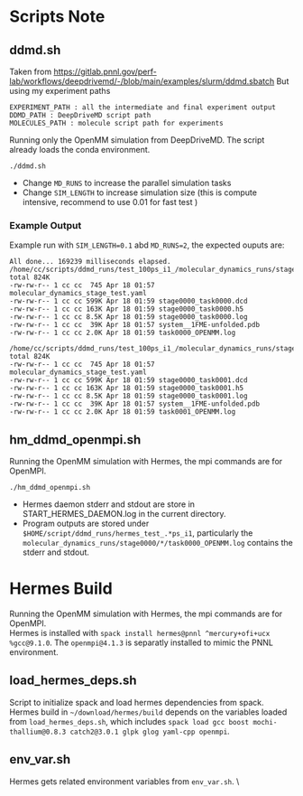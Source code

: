 # Scripts Note

## ddmd.sh
Taken from https://gitlab.pnnl.gov/perf-lab/workflows/deepdrivemd/-/blob/main/examples/slurm/ddmd.sbatch
But using my experiment paths
```
EXPERIMENT_PATH : all the intermediate and final experiment output
DDMD_PATH : DeepDriveMD script path
MOLECULES_PATH : molecule script path for experiments
```
Running only the OpenMM simulation from DeepDriveMD. The script already loads the conda environment.
```
./ddmd.sh
```
- Change `MD_RUNS` to increase the parallel simulation tasks
- Change `SIM_LENGTH` to increase simulation size (this is compute intensive, recommend to use 0.01 for fast test )
### Example Output
Example run with `SIM_LENGTH=0.1` abd `MD_RUNS=2`, the expected ouputs are:
```
All done... 169239 milliseconds elapsed.
/home/cc/scripts/ddmd_runs/test_100ps_i1_/molecular_dynamics_runs/stage0000/task0000:
total 824K
-rw-rw-r-- 1 cc cc  745 Apr 18 01:57 molecular_dynamics_stage_test.yaml
-rw-rw-r-- 1 cc cc 599K Apr 18 01:59 stage0000_task0000.dcd
-rw-rw-r-- 1 cc cc 163K Apr 18 01:59 stage0000_task0000.h5
-rw-rw-r-- 1 cc cc 8.5K Apr 18 01:59 stage0000_task0000.log
-rw-rw-r-- 1 cc cc  39K Apr 18 01:57 system__1FME-unfolded.pdb
-rw-rw-r-- 1 cc cc 2.0K Apr 18 01:59 task0000_OPENMM.log

/home/cc/scripts/ddmd_runs/test_100ps_i1_/molecular_dynamics_runs/stage0000/task0001:
total 824K
-rw-rw-r-- 1 cc cc  745 Apr 18 01:57 molecular_dynamics_stage_test.yaml
-rw-rw-r-- 1 cc cc 599K Apr 18 01:59 stage0000_task0001.dcd
-rw-rw-r-- 1 cc cc 163K Apr 18 01:59 stage0000_task0001.h5
-rw-rw-r-- 1 cc cc 8.5K Apr 18 01:59 stage0000_task0001.log
-rw-rw-r-- 1 cc cc  39K Apr 18 01:57 system__1FME-unfolded.pdb
-rw-rw-r-- 1 cc cc 2.0K Apr 18 01:59 task0001_OPENMM.log
```

## hm_ddmd_openmpi.sh
Running the OpenMM simulation with Hermes, the mpi commands are for OpenMPI.
```
./hm_ddmd_openmpi.sh
```
- Hermes daemon stderr and stdout are store in START_HERMES_DAEMON.log in the current directory.
- Program outputs are stored under `$HOME/script/ddmd_runs/hermes_test_.*ps_i1`, particularly the `molecular_dynamics_runs/stage0000/*/task0000_OPENMM.log` contains the stderr and stdout.


# Hermes Build
Running the OpenMM simulation with Hermes, the mpi commands are for OpenMPI. \
Hermes is installed with `spack install hermes@pnnl ^mercury+ofi+ucx %gcc@9.1.0`. The `openmpi@4.1.3` is separatly installed to mimic the PNNL environment. 

## load_hermes_deps.sh
Script to initialize spack and load hermes dependencies from spack. \
Hermes build in `~/download/hermes/build` depends on the variables loaded from `load_hermes_deps.sh`, which includes `spack load gcc boost mochi-thallium@0.8.3 catch2@3.0.1 glpk glog yaml-cpp openmpi`.

## env_var.sh
Hermes gets related environment variables from `env_var.sh`. \